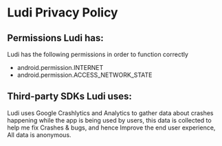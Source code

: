 # Ludi Privacy Policy
## Permissions Ludi has:
Ludi has the following permissions in order to function correctly
- android.permission.INTERNET
- android.permission.ACCESS_NETWORK_STATE

## Third-party SDKs Ludi uses:
Ludi uses Google Crashlytics and Analytics to gather data about crashes happening while the app is being used by users, this data is 
collected to help me fix Crashes & bugs, and hence Improve the end user experience, All data is anonymous.